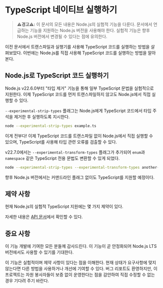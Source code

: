 # TypeScript 네이티브 실행하기

> **⚠️경고⚠️:** 이 문서의 모든 내용은 Node.js의 실험적 기능을 다룬다. 문서에서 언급하는 기능을 지원하는 Node.js 버전을 사용해야 한다. 실험적 기능은 향후 Node.js 버전에서 변경될 수 있다는 점에 유의한다.

이전 문서에서 트랜스파일과 실행기를 사용해 TypeScript 코드를 실행하는 방법을 살펴보았다. 이번에는 Node.js를 직접 사용해 TypeScript 코드를 실행하는 방법을 알아본다.

## Node.js로 TypeScript 코드 실행하기

Node.js v22.6.0부터 "타입 제거" 기능을 통해 일부 TypeScript 문법을 실험적으로 지원한다. 이제 TypeScript 코드를 먼저 트랜스파일하지 않고도 Node.js에서 직접 실행할 수 있다.

`--experimental-strip-types` 플래그는 Node.js에게 TypeScript 코드에서 타입 주석을 제거한 후 실행하도록 지시한다.

```bash
node --experimental-strip-types example.ts
```

이게 전부다! 이제 TypeScript 코드를 트랜스파일 없이 Node.js에서 직접 실행할 수 있으며, TypeScript를 사용해 타입 관련 오류를 검출할 수 있다.

v22.7.0에서는 `--experimental-transform-types` 플래그가 추가되어 `enum`과 `namespace` 같은 TypeScript 전용 문법도 변환할 수 있게 되었다.

```bash
node --experimental-strip-types --experimental-transform-types another-example.ts
```

향후 Node.js 버전에서는 커맨드라인 플래그 없이도 TypeScript를 지원할 예정이다.

## 제약 사항

현재 Node.js의 실험적 TypeScript 지원에는 몇 가지 제약이 있다.

자세한 내용은 [API 문서](https://nodejs.org/docs/latest/api/typescript.html#typescript-features)에서 확인할 수 있다.

## 중요 사항

이 기능 개발에 기여한 모든 분들께 감사드린다. 이 기능이 곧 안정화되어 Node.js LTS 버전에서도 사용할 수 있기를 기대한다.

이 기능은 실험적이며 제약 사항이 있다는 점을 이해한다. 현재 상태가 요구사항에 맞지 않는다면 다른 방법을 사용하거나 개선에 기여할 수 있다. 버그 리포트도 환영하지만, 이 프로젝트는 자원 봉사자들이 보증 없이 운영한다는 점을 감안하여 직접 수정할 수 없는 경우 기다려 주기 바란다.